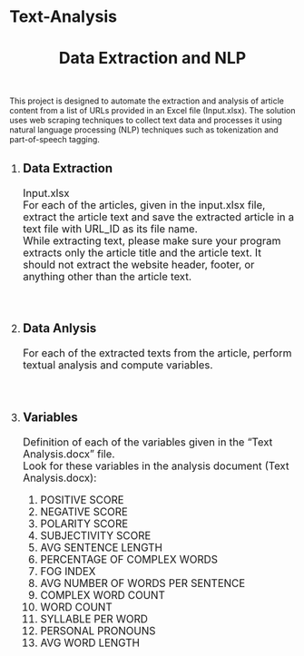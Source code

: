 # Text-Analysis
 <h1 style="text-align: center;">Data Extraction and NLP</h1><br>
 <p> This project is designed to automate the extraction and analysis of article content from a list of URLs provided in an Excel file (Input.xlsx). The solution uses web scraping techniques to collect text data and processes it using natural language processing (NLP) techniques such as tokenization and part-of-speech tagging. 
 </p>
<ol>
<li style="font-size: large;"> 
<h3>Data Extraction</h3> 
<p> Input.xlsx <br>
For each of the articles, given in the input.xlsx file, extract the article text and save the extracted article in a text file with URL_ID as its file name.<br>
While extracting text, please make sure your program extracts only the article title and the article text. It should not extract the website header, footer, or anything other than the article text. 
</p><br>
</li>
<li style="font-size: large;">
<h3>Data Anlysis</h3>
<p> For each of the extracted texts from the article, perform textual analysis and compute variables.
            </p><br>
        </li>

<li style="font-size: large;">
            <h3>Variables</h3>
            <p>
                Definition of each of the variables given in the “Text Analysis.docx” file.<br>
                Look for these variables in the analysis document (Text Analysis.docx):<br>

<ol>
                    <li>POSITIVE SCORE</li>
                    <li>NEGATIVE SCORE</li>
                    <li>POLARITY SCORE</li>
                    <li>SUBJECTIVITY SCORE</li>
                    <li>AVG SENTENCE LENGTH</li>
                    <li>PERCENTAGE OF COMPLEX WORDS</li> 
                    <li>FOG INDEX</li>
                    <li>AVG NUMBER OF WORDS PER SENTENCE</li>
                    <li>COMPLEX WORD COUNT</li>
                    <li>WORD COUNT</li>
                    <li>SYLLABLE PER WORD</li>
                    <li>PERSONAL PRONOUNS</li>
                    <li>AVG WORD LENGTH</li>
                </ol>
            </p>
        </li>
    </ol>
